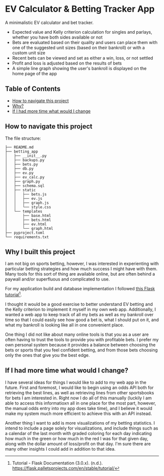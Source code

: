 # EV Calculator & Betting Tracker App

A minimalistic EV calculator and bet tracker. 

* Expected value and Kelly criterion calculation for singles and parlays, whether you have both sides available or not
* Bets are evaluated based on their quality and users can place them with one of the suggested unit sizes (based on their bankroll) or with a custom unit size
* Recent bets can be viewed and set as either a win, loss, or not settled
* Profit and loss is adjusted based on the results of bets
* A simple line graph showing the user's bankroll is displayed on the home page of the app

## Table of Contents
- [How to navigate this project](#how-to-navigate-this-project)
- [Why?](#why-i-built-this-project)
- [If I had more time what would I change](#if-i-had-more-time-what-would-i-change)

 ## How to navigate this project
 
The file structure:

```
├── README.md
├── betting_app
│   ├── __init__.py
│   ├── backups.py
│   ├── bets.py
│   ├── db.py
│   ├── ev.py
│   ├── ev_calc.py
│   ├── graph.py
│   ├── schema.sql
│   ├── static
│   │   ├── bets.js
│   │   ├── ev.js
│   │   ├── graph.js
│   │   └── style.css
│   └── templates
│       ├── base.html
│       ├── bets.html
│       ├── ev.html
│       └── graph.html
├── pyproject.toml
└── requirements.txt
```

## Why I built this project

I am not big on sports betting, however, I was interested in experienting with particular betting strategies and how much success I might have with them. Many tools for this sort of thing are available online, but are often behind a paywall and/or superfluous and complicated to use. 

For my application build and database implementation I followed [this Flask tutorial](https://flask.palletsprojects.com/en/stable/tutorial/)[^1].

I thought it would be a good exercise to better understand EV betting and the Kelly criterion to implement it myself in my own web app. Additionally, I wanted a web app to keep track of all my bets as well as my bankroll over time so that I could easily see how good a bet is, what I should put on it, and what my bankroll is looking like all in one convenient place. 

One thing I did not like about many online tools is that you as a user are often having to trust the tools to provide you with profitable bets. I prefer my own personal system because it provides a balance between choosing the bets or sports that you feel confident betting, and from those bets choosing only the ones that give you the best edge. 

## If I had more time what would I change?

I have several ideas for things I would like to add to my web app in the future. First and foremost, I would like to begin using an odds API both for retrieving the best lines, as well as retrieving lines from other sportsbooks for bets I am interested in. Right now I do all of this manually (luckily I am able to access this informatioxn all in one place for the most part, however, the manual odds entry into my app does take time), and I believe it would make my system much more efficient to achieve this with an API instead. 

Another thing I want to add is more visualizations of my betting statistics. I intend to include a page solely for visualizations, and include things such as a calendar of the last month with graded coloring for each day indicating how much in the green or how much in the red I was for that given day, along with the dollar amount of loss/profit on that day. I'm sure there are many other insights I could add in addition to that idea. 

[^1]: Tutorial - Flask Documentation (3.0.x). (n.d.). https://flask.palletsprojects.com/en/stable/tutorial/ 
